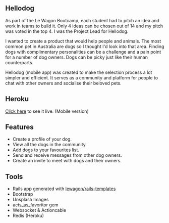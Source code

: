 ## Hellodog
As part of the Le Wagon Bootcamp, each student had to pitch an idea and work in teams to build it. Only 4 ideas can be chosen out of 14 and my pitch was voted in the top 4. I was the Project Lead for Hellodog.

I wanted to create a product that would help people and animals. The most common pet in Australia are dogs so I thought I'd look into that area.  Finding dogs with complimentary personalities can be a challenge and a pain point for a number of dog owners. Dogs can be picky just like their human counterparts. 

Hellodog (mobile app) was created to make the selection process a lot simpler and efficient. It serves as a community and platform for people to chat with other owners and socialise their beloved pets. 

## Heroku
[Click here](https://hellodog-app.herokuapp.com/) to see it live. (Mobile version)

## Features
* Create a profile of your dog.
* View all the dogs in the community.
* Add dogs to your favourites list.
* Send and receive messages from other dog owners.
* Create an invite to meet with dogs and their owners.

## Tools
* Rails app generated with [lewagon/rails-templates](https://github.com/lewagon/rails-templates)
* Bootstrap
* Unsplash Images
* acts_as_favoritor gem
* Websocket & Actioncable
* Redis (Heroku)
